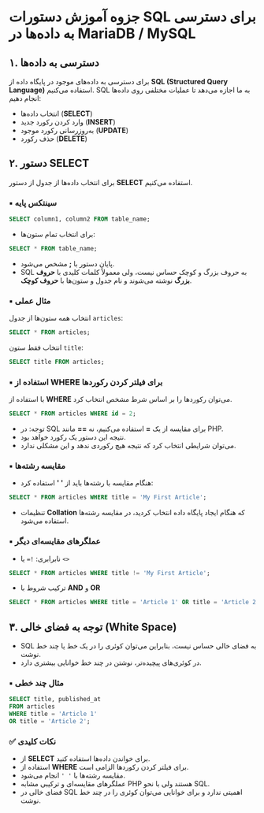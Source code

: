 # جزوه آموزش دستورات SQL برای دسترسی به داده‌ها در MariaDB / MySQL

## ۱. دسترسی به داده‌ها

برای دسترسی به داده‌های موجود در پایگاه داده از **SQL (Structured Query Language)** استفاده می‌کنیم. SQL به ما اجازه می‌دهد تا عملیات مختلفی روی داده‌ها انجام دهیم:

* انتخاب داده‌ها (**SELECT**)
* وارد کردن رکورد جدید (**INSERT**)
* به‌روزرسانی رکورد موجود (**UPDATE**)
* حذف رکورد (**DELETE**)

## ۲. دستور SELECT

برای انتخاب داده‌ها از جدول از دستور **SELECT** استفاده می‌کنیم.

### ▪️ سینتکس پایه

```sql
SELECT column1, column2 FROM table_name;
```

* برای انتخاب تمام ستون‌ها:

```sql
SELECT * FROM table_name;
```

* پایان دستور با **;** مشخص می‌شود.
* SQL به حروف بزرگ و کوچک حساس نیست، ولی معمولاً کلمات کلیدی با **حروف بزرگ** نوشته می‌شوند و نام جدول و ستون‌ها با **حروف کوچک**.

### ▪️ مثال عملی

انتخاب همه ستون‌ها از جدول `articles`:

```sql
SELECT * FROM articles;
```

انتخاب فقط ستون `title`:

```sql
SELECT title FROM articles;
```

### ▪️ استفاده از WHERE برای فیلتر کردن رکوردها

با استفاده از **WHERE** می‌توان رکوردها را بر اساس شرط مشخص انتخاب کرد.

```sql
SELECT * FROM articles WHERE id = 2;
```

* توجه: در SQL برای مقایسه از یک **=** استفاده می‌کنیم، نه **==** مانند PHP.
* نتیجه این دستور یک رکورد خواهد بود.
* می‌توان شرایطی انتخاب کرد که نتیجه هیچ رکوردی ندهد و این مشکلی ندارد.

### ▪️ مقایسه رشته‌ها

* هنگام مقایسه با رشته‌ها باید از **' '** استفاده کرد:

```sql
SELECT * FROM articles WHERE title = 'My First Article';
```

* تنظیمات **Collation** که هنگام ایجاد پایگاه داده انتخاب کردید، در مقایسه رشته‌ها استفاده می‌شود.

### ▪️ عملگرهای مقایسه‌ای دیگر

* نابرابری: `!=` یا `<>`

```sql
SELECT * FROM articles WHERE title != 'My First Article';
```

* ترکیب شروط با **AND** و **OR**

```sql
SELECT * FROM articles WHERE title = 'Article 1' OR title = 'Article 2';
```

## ۳. توجه به فضای خالی (White Space)

* SQL به فضای خالی حساس نیست، بنابراین می‌توان کوئری را در یک خط یا چند خط نوشت.
* در کوئری‌های پیچیده‌تر، نوشتن در چند خط خوانایی بیشتری دارد.

### ▪️ مثال چند خطی

```sql
SELECT title, published_at
FROM articles
WHERE title = 'Article 1'
OR title = 'Article 2';
```

### ✅ نکات کلیدی

* از **SELECT** برای خواندن داده‌ها استفاده کنید.
* استفاده از **WHERE** برای فیلتر کردن رکوردها الزامی است.
* مقایسه رشته‌ها با `' '` انجام می‌شود.
* عملگرهای مقایسه‌ای و ترکیبی مشابه PHP هستند ولی با نحو SQL.
* فضای خالی در SQL اهمیتی ندارد و برای خوانایی می‌توان کوئری را در چند خط نوشت.

